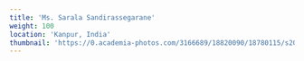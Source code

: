 ```yaml
---
title: 'Ms. Sarala Sandirassegarane'
weight: 100
location: 'Kanpur, India'
thumbnail: 'https://0.academia-photos.com/3166689/18820090/18780115/s200_k.kalyanasundaram.jpg'
---
```

